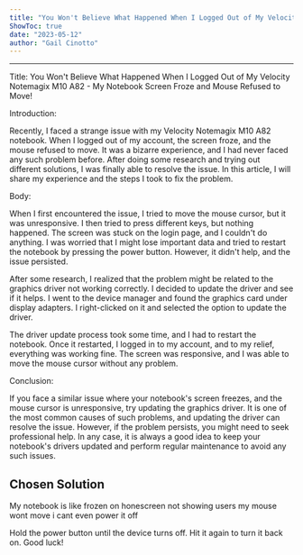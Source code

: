 ```yaml
---
title: "You Won't Believe What Happened When I Logged Out of My Velocity Notemagix M10 A82 - My Notebook Screen Froze and Mouse Refused to Move!"
ShowToc: true 
date: "2023-05-12"
author: "Gail Cinotto"
---
```

*****
Title: You Won't Believe What Happened When I Logged Out of My Velocity Notemagix M10 A82 - My Notebook Screen Froze and Mouse Refused to Move!

Introduction:

Recently, I faced a strange issue with my Velocity Notemagix M10 A82 notebook. When I logged out of my account, the screen froze, and the mouse refused to move. It was a bizarre experience, and I had never faced any such problem before. After doing some research and trying out different solutions, I was finally able to resolve the issue. In this article, I will share my experience and the steps I took to fix the problem.

Body:

When I first encountered the issue, I tried to move the mouse cursor, but it was unresponsive. I then tried to press different keys, but nothing happened. The screen was stuck on the login page, and I couldn't do anything. I was worried that I might lose important data and tried to restart the notebook by pressing the power button. However, it didn't help, and the issue persisted. 

After some research, I realized that the problem might be related to the graphics driver not working correctly. I decided to update the driver and see if it helps. I went to the device manager and found the graphics card under display adapters. I right-clicked on it and selected the option to update the driver. 

The driver update process took some time, and I had to restart the notebook. Once it restarted, I logged in to my account, and to my relief, everything was working fine. The screen was responsive, and I was able to move the mouse cursor without any problem.

Conclusion:

If you face a similar issue where your notebook's screen freezes, and the mouse cursor is unresponsive, try updating the graphics driver. It is one of the most common causes of such problems, and updating the driver can resolve the issue. However, if the problem persists, you might need to seek professional help. In any case, it is always a good idea to keep your notebook's drivers updated and perform regular maintenance to avoid any such issues.


## Chosen Solution
 My notebook is like frozen on honescreen not showing users my mouse wont move i cant even power it off

 Hold the power button until the device turns off. Hit it again to turn it back on. Good luck!




